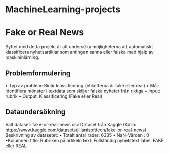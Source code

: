 # MachineLearning-projects
# Fake or Real News
Syftet med detta projekt är att undersöka möjligheterna att automatiskt klassificera nyhetsartiklar som antingen sanna eller falska med hjälp av maskininlärning.
## Problemformulering
•	Typ av problem: Binär klassificering (etiketterna är fake eller real)
•	Mål: Identifiera mönster i textdata som skiljer falska nyheter från riktiga
•	Input: rubrik
•	Output: Klassificering (Fake eller Real)
## Dataundersökning
Valt dataset:
fake-or-real-news.csv Dataset från Kaggle
(Källa: https://www.kaggle.com/datasets/jillanisofttech/fake-or-real-news)
Beskrivning av datasetet:
•	Totalt antal rader: 6335
•	NaN-Värden : 0
•Kolumner:
    	title: Rubriken på artikeln
    	text: Fullständig nyhetstext
    	label: FAKE eller REAL
